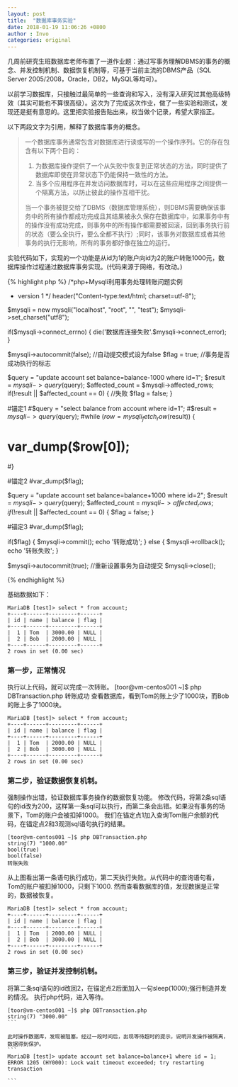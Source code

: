 ```yaml
---
layout: post
title:  "数据库事务实验"
date: 2018-01-19 11:06:26 +0800
author : Invo
categories: original
---
```


几周前研究生班数据库老师布置了一道作业题：通过写事务理解DBMS的事务的概念、并发控制机制、数据恢复机制等，可基于当前主流的DBMS产品（SQL Server 2005/2008，Oracle，DB2，MySQL等均可）。

以前学习数据库，只接触过最简单的一些查询和写入，没有深入研究过其他高级特效（其实可能也不算很高级）。这次为了完成这次作业，做了一些实验和测试，发现还是挺有意思的。这里把实验报告贴出来，权当做个记录，希望大家指正。

以下两段文字为引用，解释了数据库事务的概念。

> 一个数据库事务通常包含对数据库进行读或写的一个操作序列。它的存在包含有以下两个目的： 
> 1. 为数据库操作提供了一个从失败中恢复到正常状态的方法，同时提供了数据库即使在异常状态下仍能保持一致性的方法。 
> 2. 当多个应用程序在并发访问数据库时，可以在这些应用程序之间提供一个隔离方法，以防止彼此的操作互相干扰。 
> 
> 当一个事务被提交给了DBMS（数据库管理系统），则DBMS需要确保该事务中的所有操作都成功完成且其结果被永久保存在数据库中，如果事务中有的操作没有成功完成，则事务中的所有操作都需要被回滚，回到事务执行前的状态（要么全执行，要么全都不执行）;同时，该事务对数据库或者其他事务的执行无影响，所有的事务都好像在独立的运行。


实验代码如下，实现的一个功能是从id为1的账户向id为2的账户转账1000元，数据库操作过程通过数据库事务实现。(代码来源于网络，有改动。)

{% highlight php %}
/*php+Mysqli利用事务处理转账问题实例
 * version 1
 */
header("Content-type:text/html; charset=utf-8");

$mysqli = new mysqli("localhost", "root", "", "test");
$mysqli->set_charset("utf8");

if($mysqli->connect_errno) {
	die('数据库连接失败'.$mysqli->connect_error);
}

$mysqli->autocommit(false); //自动提交模式设为false 
$flag = true; //事务是否成功执行的标志 

$query = "update account set balance=balance-1000 where id=1";
$result = $mysqli->query($query);
$affected_count = $mysqli->affected_rows;
if(!result || $affected_count == 0) {  //失败 
	$flag = false;
}

#锚定1
#$query = "select balance from account where id=1";
#$result = $mysqli->query($query);
#while ($row = mysqli_fetch_row($result)) {
#      var_dump($row[0]);
#}

#锚定2
#var_dump($flag);

$query = "update account set balance=balance+1000 where id=2";
$result = $mysqli->query($query);
$affected_count = $mysqli->affected_rows;
if(!$result || $affected_count == 0) {
	$flag = false;
}

#锚定3
#var_dump($flag);

if($flag) {
	$mysqli->commit();
	echo '转账成功';
} else {
	$mysqli->rollback();
	echo '转账失败';
}

$mysqli->autocommit(true); //重新设置事务为自动提交 
$mysqli->close();
>

{% endhighlight %}

基础数据如下：

```
MariaDB [test]> select * from account;
+----+------+---------+------+
| id | name | balance | flag |
+----+------+---------+------+
|  1 | Tom  | 3000.00 | NULL |
|  2 | Bob  | 2000.00 | NULL |
+----+------+---------+------+
2 rows in set (0.00 sec)

```

### 第一步，正常情况
执行以上代码，就可以完成一次转账。
[toor@vm-centos001 ~]$ php DBTransaction.php 
转账成功
查看数据库，看到Tom的账上少了1000块，而Bob的账上多了1000块。
```
MariaDB [test]> select * from account;
+----+------+---------+------+
| id | name | balance | flag |
+----+------+---------+------+
|  1 | Tom  | 2000.00 | NULL |
|  2 | Bob  | 3000.00 | NULL |
+----+------+---------+------+
2 rows in set (0.00 sec)

```

### 第二步，验证数据恢复机制。

强制操作出错，验证数据库事务操作的数据恢复功能。 
修改代码，将第2条sql语句的id改为200，这样第一条sql可以执行，而第二条会出错。如果没有事务的场景下，Tom的账户会被扣掉1000。
我们在锚定点1加入查询Tom账户余额的代码，在锚定点2和3观测sql语句执行的结果。
```
[toor@vm-centos001 ~]$ php DBTransaction.php 
string(7) "1000.00"
bool(true)
bool(false)
转账失败
```
从上图看出第一条语句执行成功，第二天执行失败。从代码中的查询语句看，Tom的账户被扣掉1000，只剩下1000.
然而查看数据库的值，发现数据是正常的，数据被恢复。
```
MariaDB [test]> select * from account;
+----+------+---------+------+
| id | name | balance | flag |
+----+------+---------+------+
|  1 | Tom  | 2000.00 | NULL |
|  2 | Bob  | 3000.00 | NULL |
+----+------+---------+------+
2 rows in set (0.00 sec)

```
### 第三步，验证并发控制机制。

将第二条sql语句的id改回2，在锚定点2后面加入一句sleep(1000);强行制造并发的情况。
执行php代码，进入等待。
````
[toor@vm-centos001 ~]$ php DBTransaction.php 
string(7) "3000.00"
```

此时操作数据库，发现被阻塞。经过一段时间后，出现等待超时的提示，说明并发操作被隔离，数据得到保护。
```
MariaDB [test]> update account set balance=balance+1 where id = 1;
ERROR 1205 (HY000): Lock wait timeout exceeded; try restarting transaction

```


